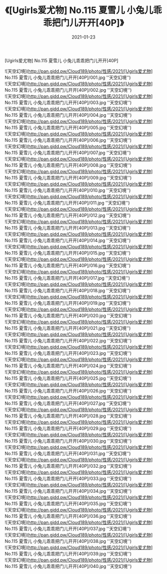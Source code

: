 ﻿---
layout: post
title:  《[Ugirls爱尤物] No.115 夏雪儿 小兔儿乖乖把门儿开开[40P]》
date:   2021-01-23
img: http://pan.gjdd.pw/Cloud189/photo/性感/2021/[Ugirls爱尤物] No.115 夏雪儿 小兔儿乖乖把门儿开开[40P]/000.jpg
categories: [美女, 性感, 泳衣]
---

[Ugirls爱尤物] No.115 夏雪儿 小兔儿乖乖把门儿开开[40P]



![天空幻境](http://pan.gjdd.pw/Cloud189/photo/性感/2021/[Ugirls爱尤物] No.115 夏雪儿 小兔儿乖乖把门儿开开[40P]/001.jpg ''天空幻境'') <br>
![天空幻境](http://pan.gjdd.pw/Cloud189/photo/性感/2021/[Ugirls爱尤物] No.115 夏雪儿 小兔儿乖乖把门儿开开[40P]/002.jpg ''天空幻境'') <br>
![天空幻境](http://pan.gjdd.pw/Cloud189/photo/性感/2021/[Ugirls爱尤物] No.115 夏雪儿 小兔儿乖乖把门儿开开[40P]/003.jpg ''天空幻境'') <br>
![天空幻境](http://pan.gjdd.pw/Cloud189/photo/性感/2021/[Ugirls爱尤物] No.115 夏雪儿 小兔儿乖乖把门儿开开[40P]/004.jpg ''天空幻境'') <br>
![天空幻境](http://pan.gjdd.pw/Cloud189/photo/性感/2021/[Ugirls爱尤物] No.115 夏雪儿 小兔儿乖乖把门儿开开[40P]/005.jpg ''天空幻境'') <br>
![天空幻境](http://pan.gjdd.pw/Cloud189/photo/性感/2021/[Ugirls爱尤物] No.115 夏雪儿 小兔儿乖乖把门儿开开[40P]/006.jpg ''天空幻境'') <br>
![天空幻境](http://pan.gjdd.pw/Cloud189/photo/性感/2021/[Ugirls爱尤物] No.115 夏雪儿 小兔儿乖乖把门儿开开[40P]/007.jpg ''天空幻境'') <br>
![天空幻境](http://pan.gjdd.pw/Cloud189/photo/性感/2021/[Ugirls爱尤物] No.115 夏雪儿 小兔儿乖乖把门儿开开[40P]/008.jpg ''天空幻境'') <br>
![天空幻境](http://pan.gjdd.pw/Cloud189/photo/性感/2021/[Ugirls爱尤物] No.115 夏雪儿 小兔儿乖乖把门儿开开[40P]/009.jpg ''天空幻境'') <br>
![天空幻境](http://pan.gjdd.pw/Cloud189/photo/性感/2021/[Ugirls爱尤物] No.115 夏雪儿 小兔儿乖乖把门儿开开[40P]/010.jpg ''天空幻境'') <br>
![天空幻境](http://pan.gjdd.pw/Cloud189/photo/性感/2021/[Ugirls爱尤物] No.115 夏雪儿 小兔儿乖乖把门儿开开[40P]/011.jpg ''天空幻境'') <br>
![天空幻境](http://pan.gjdd.pw/Cloud189/photo/性感/2021/[Ugirls爱尤物] No.115 夏雪儿 小兔儿乖乖把门儿开开[40P]/012.jpg ''天空幻境'') <br>
![天空幻境](http://pan.gjdd.pw/Cloud189/photo/性感/2021/[Ugirls爱尤物] No.115 夏雪儿 小兔儿乖乖把门儿开开[40P]/013.jpg ''天空幻境'') <br>
![天空幻境](http://pan.gjdd.pw/Cloud189/photo/性感/2021/[Ugirls爱尤物] No.115 夏雪儿 小兔儿乖乖把门儿开开[40P]/014.jpg ''天空幻境'') <br>
![天空幻境](http://pan.gjdd.pw/Cloud189/photo/性感/2021/[Ugirls爱尤物] No.115 夏雪儿 小兔儿乖乖把门儿开开[40P]/015.jpg ''天空幻境'') <br>
![天空幻境](http://pan.gjdd.pw/Cloud189/photo/性感/2021/[Ugirls爱尤物] No.115 夏雪儿 小兔儿乖乖把门儿开开[40P]/016.jpg ''天空幻境'') <br>
![天空幻境](http://pan.gjdd.pw/Cloud189/photo/性感/2021/[Ugirls爱尤物] No.115 夏雪儿 小兔儿乖乖把门儿开开[40P]/017.jpg ''天空幻境'') <br>
![天空幻境](http://pan.gjdd.pw/Cloud189/photo/性感/2021/[Ugirls爱尤物] No.115 夏雪儿 小兔儿乖乖把门儿开开[40P]/018.jpg ''天空幻境'') <br>
![天空幻境](http://pan.gjdd.pw/Cloud189/photo/性感/2021/[Ugirls爱尤物] No.115 夏雪儿 小兔儿乖乖把门儿开开[40P]/019.jpg ''天空幻境'') <br>
![天空幻境](http://pan.gjdd.pw/Cloud189/photo/性感/2021/[Ugirls爱尤物] No.115 夏雪儿 小兔儿乖乖把门儿开开[40P]/020.jpg ''天空幻境'') <br>
![天空幻境](http://pan.gjdd.pw/Cloud189/photo/性感/2021/[Ugirls爱尤物] No.115 夏雪儿 小兔儿乖乖把门儿开开[40P]/021.jpg ''天空幻境'') <br>
![天空幻境](http://pan.gjdd.pw/Cloud189/photo/性感/2021/[Ugirls爱尤物] No.115 夏雪儿 小兔儿乖乖把门儿开开[40P]/022.jpg ''天空幻境'') <br>
![天空幻境](http://pan.gjdd.pw/Cloud189/photo/性感/2021/[Ugirls爱尤物] No.115 夏雪儿 小兔儿乖乖把门儿开开[40P]/023.jpg ''天空幻境'') <br>
![天空幻境](http://pan.gjdd.pw/Cloud189/photo/性感/2021/[Ugirls爱尤物] No.115 夏雪儿 小兔儿乖乖把门儿开开[40P]/024.jpg ''天空幻境'') <br>
![天空幻境](http://pan.gjdd.pw/Cloud189/photo/性感/2021/[Ugirls爱尤物] No.115 夏雪儿 小兔儿乖乖把门儿开开[40P]/025.jpg ''天空幻境'') <br>
![天空幻境](http://pan.gjdd.pw/Cloud189/photo/性感/2021/[Ugirls爱尤物] No.115 夏雪儿 小兔儿乖乖把门儿开开[40P]/026.jpg ''天空幻境'') <br>
![天空幻境](http://pan.gjdd.pw/Cloud189/photo/性感/2021/[Ugirls爱尤物] No.115 夏雪儿 小兔儿乖乖把门儿开开[40P]/027.jpg ''天空幻境'') <br>
![天空幻境](http://pan.gjdd.pw/Cloud189/photo/性感/2021/[Ugirls爱尤物] No.115 夏雪儿 小兔儿乖乖把门儿开开[40P]/028.jpg ''天空幻境'') <br>
![天空幻境](http://pan.gjdd.pw/Cloud189/photo/性感/2021/[Ugirls爱尤物] No.115 夏雪儿 小兔儿乖乖把门儿开开[40P]/029.jpg ''天空幻境'') <br>
![天空幻境](http://pan.gjdd.pw/Cloud189/photo/性感/2021/[Ugirls爱尤物] No.115 夏雪儿 小兔儿乖乖把门儿开开[40P]/030.jpg ''天空幻境'') <br>
![天空幻境](http://pan.gjdd.pw/Cloud189/photo/性感/2021/[Ugirls爱尤物] No.115 夏雪儿 小兔儿乖乖把门儿开开[40P]/031.jpg ''天空幻境'') <br>
![天空幻境](http://pan.gjdd.pw/Cloud189/photo/性感/2021/[Ugirls爱尤物] No.115 夏雪儿 小兔儿乖乖把门儿开开[40P]/032.jpg ''天空幻境'') <br>
![天空幻境](http://pan.gjdd.pw/Cloud189/photo/性感/2021/[Ugirls爱尤物] No.115 夏雪儿 小兔儿乖乖把门儿开开[40P]/033.jpg ''天空幻境'') <br>
![天空幻境](http://pan.gjdd.pw/Cloud189/photo/性感/2021/[Ugirls爱尤物] No.115 夏雪儿 小兔儿乖乖把门儿开开[40P]/034.jpg ''天空幻境'') <br>
![天空幻境](http://pan.gjdd.pw/Cloud189/photo/性感/2021/[Ugirls爱尤物] No.115 夏雪儿 小兔儿乖乖把门儿开开[40P]/035.jpg ''天空幻境'') <br>
![天空幻境](http://pan.gjdd.pw/Cloud189/photo/性感/2021/[Ugirls爱尤物] No.115 夏雪儿 小兔儿乖乖把门儿开开[40P]/036.jpg ''天空幻境'') <br>
![天空幻境](http://pan.gjdd.pw/Cloud189/photo/性感/2021/[Ugirls爱尤物] No.115 夏雪儿 小兔儿乖乖把门儿开开[40P]/037.jpg ''天空幻境'') <br>
![天空幻境](http://pan.gjdd.pw/Cloud189/photo/性感/2021/[Ugirls爱尤物] No.115 夏雪儿 小兔儿乖乖把门儿开开[40P]/038.jpg ''天空幻境'') <br>
![天空幻境](http://pan.gjdd.pw/Cloud189/photo/性感/2021/[Ugirls爱尤物] No.115 夏雪儿 小兔儿乖乖把门儿开开[40P]/039.jpg ''天空幻境'') <br>
![天空幻境](http://pan.gjdd.pw/Cloud189/photo/性感/2021/[Ugirls爱尤物] No.115 夏雪儿 小兔儿乖乖把门儿开开[40P]/040.jpg ''天空幻境'') <br>